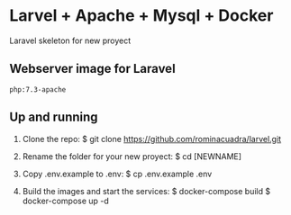 # Larvel + Apache + Mysql + Docker
Laravel skeleton for new proyect

## Webserver image for Laravel
`php:7.3-apache`   

## Up and running

1. Clone the repo:
    $ git clone https://github.com/rominacuadra/larvel.git

2. Rename the folder for your new proyect:
    $ cd [NEWNAME]

3. Copy .env.example to .env:
    $ cp .env.example .env 
    
4. Build the images and start the services:
    $ docker-compose build
    $ docker-compose up -d

